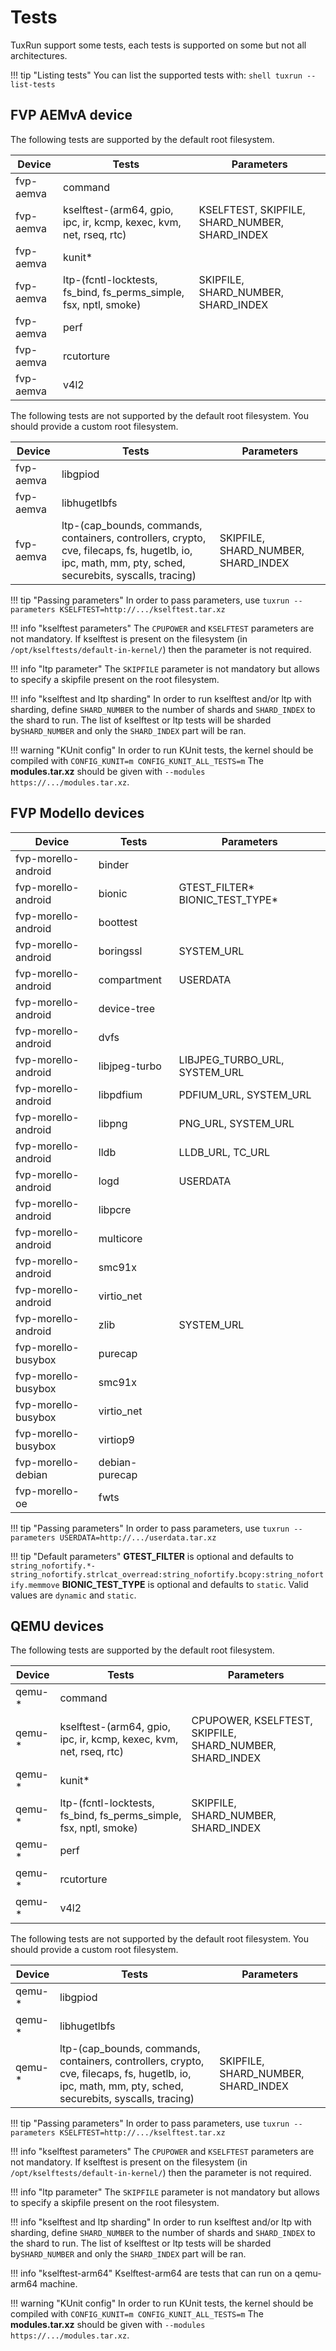 # Tests

TuxRun support some tests, each tests is supported on some but not all architectures.

!!! tip "Listing tests"
    You can list the supported tests with:
    ```shell
    tuxrun --list-tests
    ```

## FVP AEMvA device

The following tests are supported by the default root filesystem.

Device    | Tests                                                             | Parameters                                     |
----------|-------------------------------------------------------------------|------------------------------------------------|
fvp-aemva | command                                                           |                                                |
fvp-aemva | kselftest-(arm64, gpio, ipc, ir, kcmp, kexec, kvm, net, rseq, rtc)| KSELFTEST, SKIPFILE, SHARD_NUMBER, SHARD_INDEX |
fvp-aemva | kunit\*                                                           |                                                |
fvp-aemva | ltp-(fcntl-locktests, fs_bind, fs_perms_simple, fsx, nptl, smoke) | SKIPFILE, SHARD_NUMBER, SHARD_INDEX            |
fvp-aemva | perf                                                              |                                                |
fvp-aemva | rcutorture                                                        |                                                |
fvp-aemva | v4l2                                                              |                                                |

The following tests are not supported by the default root filesystem. You should
provide a custom root filesystem.

Device    | Tests                                                                                                                                                      | Parameters                          |
----------|------------------------------------------------------------------------------------------------------------------------------------------------------------|-------------------------------------|
fvp-aemva | libgpiod                                                                                                                                                   |                                     |
fvp-aemva | libhugetlbfs                                                                                                                                               |                                     |
fvp-aemva | ltp-(cap_bounds, commands, containers, controllers, crypto, cve, filecaps, fs, hugetlb, io, ipc, math, mm, pty, sched, securebits, syscalls, tracing)      | SKIPFILE, SHARD_NUMBER, SHARD_INDEX |

!!! tip "Passing parameters"
    In order to pass parameters, use `tuxrun --parameters KSELFTEST=http://.../kselftest.tar.xz`

!!! info "kselftest parameters"
    The `CPUPOWER` and `KSELFTEST` parameters are not mandatory. If kselftest
    is present on the filesystem (in `/opt/kselftests/default-in-kernel/`) then the
    parameter is not required.

!!! info "ltp parameter"
    The `SKIPFILE` parameter is not mandatory but allows to specify a skipfile
    present on the root filesystem.

!!! info "kselftest and ltp sharding"
    In order to run kselftest and/or ltp with sharding, define `SHARD_NUMBER`
    to the number of shards and `SHARD_INDEX` to the shard to run. The list of
    kselftest or ltp tests will be sharded by`SHARD_NUMBER` and only the
    `SHARD_INDEX` part will be ran.

!!! warning "KUnit config"
    In order to run KUnit tests, the kernel should be compiled with
    ```
    CONFIG_KUNIT=m
    CONFIG_KUNIT_ALL_TESTS=m
    ```
    The **modules.tar.xz** should be given with `--modules https://.../modules.tar.xz`.


## FVP Modello devices

Device              | Tests          | Parameters                       |
--------------------|----------------|----------------------------------|
fvp-morello-android | binder         |                                  |
fvp-morello-android | bionic         | GTEST_FILTER\* BIONIC_TEST_TYPE\*|
fvp-morello-android | boottest       |                                  |
fvp-morello-android | boringssl      | SYSTEM_URL                       |
fvp-morello-android | compartment    | USERDATA                         |
fvp-morello-android | device-tree    |                                  |
fvp-morello-android | dvfs           |                                  |
fvp-morello-android | libjpeg-turbo  | LIBJPEG_TURBO_URL, SYSTEM_URL    |
fvp-morello-android | libpdfium      | PDFIUM_URL, SYSTEM_URL           |
fvp-morello-android | libpng         | PNG_URL, SYSTEM_URL              |
fvp-morello-android | lldb           | LLDB_URL, TC_URL                 |
fvp-morello-android | logd           | USERDATA                         |
fvp-morello-android | libpcre        |                                  |
fvp-morello-android | multicore      |                                  |
fvp-morello-android | smc91x         |                                  |
fvp-morello-android | virtio_net     |                                  |
fvp-morello-android | zlib           | SYSTEM_URL                       |
fvp-morello-busybox | purecap        |                                  |
fvp-morello-busybox | smc91x         |                                  |
fvp-morello-busybox | virtio_net     |                                  |
fvp-morello-busybox | virtiop9       |                                  |
fvp-morello-debian  | debian-purecap |                                  |
fvp-morello-oe      | fwts           |                                  |

!!! tip "Passing parameters"
    In order to pass parameters, use `tuxrun --parameters USERDATA=http://.../userdata.tar.xz`

!!! tip "Default parameters"
    **GTEST_FILTER** is optional and defaults to
    ```
    string_nofortify.*-string_nofortify.strlcat_overread:string_nofortify.bcopy:string_nofortify.memmove
    ```
    **BIONIC_TEST_TYPE** is optional and defaults to `static`. Valid values are `dynamic` and `static`.

## QEMU devices

The following tests are supported by the default root filesystem.

Device  | Tests                                                             | Parameters                                               |
--------|-------------------------------------------------------------------|----------------------------------------------------------|
qemu-\* | command                                                           |                                                          |
qemu-\* | kselftest-(arm64, gpio, ipc, ir, kcmp, kexec, kvm, net, rseq, rtc)| CPUPOWER, KSELFTEST, SKIPFILE, SHARD_NUMBER, SHARD_INDEX |
qemu-\* | kunit\*                                                           |                                                          |
qemu-\* | ltp-(fcntl-locktests, fs_bind, fs_perms_simple, fsx, nptl, smoke) | SKIPFILE, SHARD_NUMBER, SHARD_INDEX                      |
qemu-\* | perf                                                              |                                                          |
qemu-\* | rcutorture                                                        |                                                          |
qemu-\* | v4l2                                                              |                                                          |

The following tests are not supported by the default root filesystem. You should
provide a custom root filesystem.

Device  | Tests                                                                                                                                                 | Parameters                          |
--------|-------------------------------------------------------------------------------------------------------------------------------------------------------|-------------------------------------|
qemu-\* | libgpiod                                                                                                                                              |                                     |
qemu-\* | libhugetlbfs                                                                                                                                          |                                     |
qemu-\* | ltp-(cap_bounds, commands, containers, controllers, crypto, cve, filecaps, fs, hugetlb, io, ipc, math, mm, pty, sched, securebits, syscalls, tracing) | SKIPFILE, SHARD_NUMBER, SHARD_INDEX |

!!! tip "Passing parameters"
    In order to pass parameters, use `tuxrun --parameters KSELFTEST=http://.../kselftest.tar.xz`

!!! info "kselftest parameters"
    The `CPUPOWER` and `KSELFTEST` parameters are not mandatory. If kselftest
    is present on the filesystem (in `/opt/kselftests/default-in-kernel/`) then the
    parameter is not required.

!!! info "ltp parameter"
    The `SKIPFILE` parameter is not mandatory but allows to specify a skipfile
    present on the root filesystem.

!!! info "kselftest and ltp sharding"
    In order to run kselftest and/or ltp with sharding, define `SHARD_NUMBER`
    to the number of shards and `SHARD_INDEX` to the shard to run. The list of
    kselftest or ltp tests will be sharded by`SHARD_NUMBER` and only the
    `SHARD_INDEX` part will be ran.

!!! info "kselftest-arm64"
    Kselftest-arm64 are tests that can run on a qemu-arm64 machine.

!!! warning "KUnit config"
    In order to run KUnit tests, the kernel should be compiled with
    ```
    CONFIG_KUNIT=m
    CONFIG_KUNIT_ALL_TESTS=m
    ```
    The **modules.tar.xz** should be given with `--modules https://.../modules.tar.xz`.
